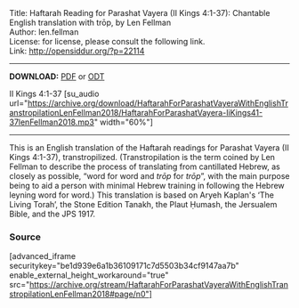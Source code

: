 <html>
<head></head>
<body>
Title: Haftarah Reading for Parashat Vayera (II Kings 4:1-37): Chantable English translation with trōp, by Len Fellman<br />
Author: len.fellman<br />
License: for license, please consult the following link.<br />
Link: <a href="http://opensiddur.org/?p=22114">http://opensiddur.org/?p=22114</a>
<p />
<hr />

<style type="text/css" media="all">.printfriendly {display: none!important;}</style>

<strong>DOWNLOAD:</strong> <a href="https://archive.org/download/HaftarahForParashatVayeraWithEnglishTranstropilationLenFellman2018/Parashat%20Vayera%20Haftarah%20Reading%20%28II%20Kings%204%2C%201-37%29%20in%20English%20transtropilation%20%28Len%20Fellman%202018%29.pdf">PDF</a> or <a href="https://archive.org/download/HaftarahForParashatVayeraWithEnglishTranstropilationLenFellman2018/Parashat%20Vayera%20Haftarah%20Reading%20%28II%20Kings%204%2C%201-37%29%20in%20English%20transtropilation%20%28Len%20Fellman%202018%29.odt">ODT</a>


II Kings 4:1-37 [su_audio url="https://archive.org/download/HaftarahForParashatVayeraWithEnglishTranstropilationLenFellman2018/HaftarahForParashatVayera-IiKings41-37lenFellman2018.mp3" width="60%"]


<hr />

This is an English translation of the Haftarah readings for Parashat Vayera (II Kings 4:1-37), transtropilized. (Transtropilation is the term coined by Len Fellman to describe the process of translating from cantillated Hebrew, as closely as possible, “word for word and <em>trōp</em> for <em>trōp</em>”, with the main purpose being to aid a person with minimal Hebrew training in following the Hebrew leyning word for word.) This translation is based on Aryeh Kaplan's ‘The Living Torah’, the Stone Edition Tanakh, the Plaut Ḥumash, the Jersualem Bible, and the JPS 1917.

<h3>Source</h3>

[advanced_iframe securitykey="be1d939e6a1b36109171c7d5503b34cf9147aa7b" enable_external_height_workaround="true" src="https://archive.org/stream/HaftarahForParashatVayeraWithEnglishTranstropilationLenFellman2018#page/n0"]


</body>
</html>